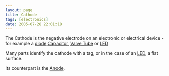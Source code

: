 ```yaml
---
layout: page
title: Cathode
tags: [electronics]
date: 2005-07-28 22:01:18
---
```

The Cathode is the negative electrode on an electronic or electrical device - for example a [diode](/wiki/diode.html "Diode"),[Capacitor](/wiki/capacitor.html "Capacitor"), [Valve Tube](/wiki/electronic_valves.html "Electronic Valves") or [LED](/wiki/led.html "Light Emitting Diode")

Many parts identify the cathode with a tag, or in the case of an [LED](/wiki/led.html "Light Emitting Diode"), a flat surface.

Its counterpart is the [Anode](/wiki/anode.html "The positive electrode").
